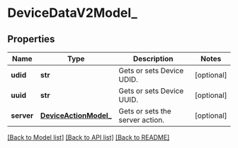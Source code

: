 # DeviceDataV2Model_

## Properties
Name | Type | Description | Notes
------------ | ------------- | ------------- | -------------
**udid** | **str** | Gets or sets Device UDID. | [optional] 
**uuid** | **str** | Gets or sets Device UUID. | [optional] 
**server** | [**DeviceActionModel_**](DeviceActionModel_.md) | Gets or sets the server action. | [optional] 

[[Back to Model list]](../README.md#documentation-for-models) [[Back to API list]](../README.md#documentation-for-api-endpoints) [[Back to README]](../README.md)


